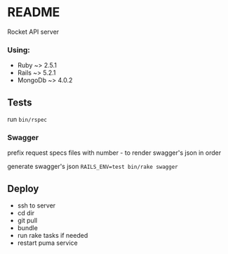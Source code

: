 # README

Rocket API server

### Using:
* Ruby ~> 2.5.1
* Rails ~> 5.2.1
* MongoDb ~> 4.0.2

## Tests

run `bin/rspec`

### Swagger

prefix request specs files with number - to render swagger's json in order

generate swagger's json `RAILS_ENV=test bin/rake swagger`

## Deploy

- ssh to server
- cd dir
- git pull
- bundle
- run rake tasks if needed
- restart puma service
